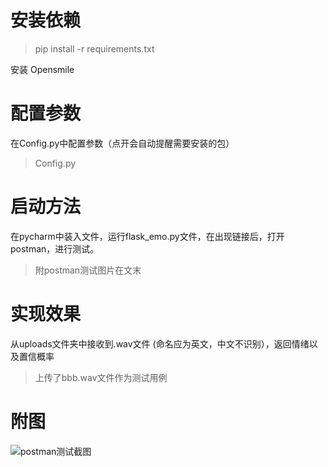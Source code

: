 # 安装依赖 #

> pip install -r requirements.txt

安装 Opensmile
##
# 配置参数 #

在Config.py中配置参数（点开会自动提醒需要安装的包）
> Config.py
##
# 启动方法 #
在pycharm中装入文件，运行flask_emo.py文件，在出现链接后，打开postman，进行测试。
>  附postman测试图片在文末

##
# 实现效果 #

从uploads文件夹中接收到.wav文件 (命名应为英文，中文不识别），返回情绪以及置信概率
> 上传了bbb.wav文件作为测试用例 
##
# 附图 #
![postman测试截图](https://i.imgur.com/SwtchcQ.jpg)
